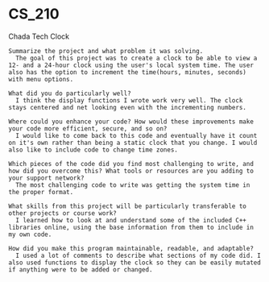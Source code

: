 # CS_210
Chada Tech Clock


    Summarize the project and what problem it was solving.
      The goal of this project was to create a clock to be able to view a 12- and a 24-hour clock using the user's local system time. The user also has the option to increment the time(hours, minutes, seconds) with menu options.
    
    What did you do particularly well?
      I think the display functions I wrote work very well. The clock stays centered and net looking even with the incrementing numbers.
    
    Where could you enhance your code? How would these improvements make your code more efficient, secure, and so on?
      I would like to come back to this code and eventually have it count on it's own rather than being a static clock that you change. I would also like to include code to change time zones.
    
    Which pieces of the code did you find most challenging to write, and how did you overcome this? What tools or resources are you adding to your support network?
      The most challenging code to write was getting the system time in the proper format.
    
    What skills from this project will be particularly transferable to other projects or course work?
      I learned how to look at and understand some of the included C++ libraries online, using the base information from them to include in my own code.
    
    How did you make this program maintainable, readable, and adaptable?
      I used a lot of comments to describe what sections of my code did. I also used functions to display the clock so they can be easily mutated if anything were to be added or changed.

